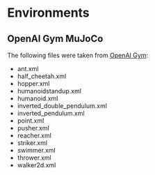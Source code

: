 # Environments

## OpenAI Gym MuJoCo
The following files were taken from [OpenAI Gym](https://github.com/openai/gym/tree/master/gym/envs/mujoco/assets):

- ant.xml
- half_cheetah.xml
- hopper.xml
- humanoidstandup.xml
- humanoid.xml
- inverted_double_pendulum.xml
- inverted_pendulum.xml
- point.xml
- pusher.xml
- reacher.xml
- striker.xml
- swimmer.xml
- thrower.xml
- walker2d.xml
